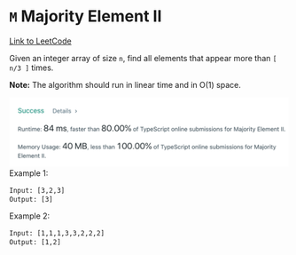 # `M` Majority Element II
[Link to LeetCode](https://leetcode.com/problems/majority-element-ii/)

Given an integer array of size `n`, find all elements that appear more than `[ n/3 ]` times.

**Note:** The algorithm should run in linear time and in O(1) space.

![Success](success.png)
Example 1:
```
Input: [3,2,3]
Output: [3]
```
Example 2:
```
Input: [1,1,1,3,3,2,2,2]
Output: [1,2]
```